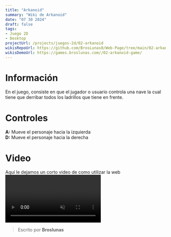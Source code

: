 ```yaml
---
title: "Arkanoid"
summary: "Wiki de Arkanoid"
date: "07 30 2024"
draft: false
tags:
- Juego 2D
- Desktop
projectUrl: /projects/juegos-2d/02-arkanoid
wikisRepoUrl: https://github.com/BrosLunas0/Web-Page/tree/main/02-arkanoid-game/
wikisDemoUrl: https://games.broslunas.com//02-arkanoid-game/
---
```

# Información
En el juego, consiste en que el jugador o usuario controla una nave la cual tiene que derribar todos los ladrillos que tiene en frente.

# Controles
<b>A:</b> Mueve el personaje hacia la izquierda <br>
<b>D:</b> Mueve el personaje hacia la derecha <br>

# Video
Aquí le dejamos un corto video de como utilizar la web
<video class="container video" controls muted>
    <source src="https://assets.broslunas.com/gameplay/arkanoid.mp4" type="video/mp4">
</video>

> Escrito por **Broslunas**
